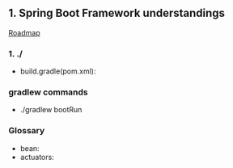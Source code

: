 ## 1. Spring Boot Framework understandings

[Roadmap](https://roadmap.sh/spring-boot)

### 1. ./

- build.gradle(pom.xml):

### gradlew commands

- ./gradlew bootRun

### Glossary

- bean:
- actuators:
